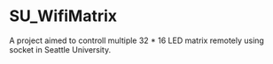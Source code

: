 # SU_WifiMatrix 
[](SU_logo.png)
A project aimed to controll multiple 32 * 16 LED matrix remotely using socket in Seattle University.
